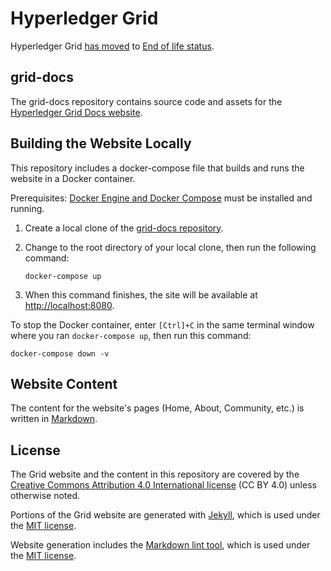 # Hyperledger Grid

Hyperledger Grid [has moved](https://github.com/hyperledger/toc/issues/82) to [End of life status](https://toc.hyperledger.org/governing-documents/project-lifecycle.html#end-of-life).

## grid-docs

The grid-docs repository contains source code and assets for the
[Hyperledger Grid Docs website](https://grid.hyperledger.org).

## Building the Website Locally

This repository includes a docker-compose file that builds and runs the website
in a Docker container.

Prerequisites:
[Docker Engine and Docker Compose](https://docs.docker.com/compose/install/)
must be installed and running.

1. Create a local clone of the
   [grid-docs repository](https://github.com/hyperledger/grid-docs).


2. Change to the root directory of your local clone, then run the following
   command:

    ```
    docker-compose up
    ```

3. When this command finishes, the site will be available at
   <http://localhost:8080>.

To stop the Docker container, enter `[Ctrl]+C` in the same terminal window
where you ran `docker-compose up`, then run this command:

```
docker-compose down -v
```

## Website Content

The content for the website's pages (Home, About, Community, etc.) is written in
[Markdown](https://www.markdownguide.org).

## License

The Grid website and the content in this repository are covered by the
[Creative Commons Attribution 4.0 International license](http://creativecommons.org/licenses/by/4.0/)
(CC BY 4.0) unless otherwise noted.

Portions of the Grid website are generated with
[Jekyll](https://github.com/jekyll/jekyll), which is used under the
[MIT license](https://github.com/jekyll/jekyll/blob/master/LICENSE).

Website generation includes the
[Markdown lint tool](https://github.com/markdownlint/markdownlint),
which is used under the
[MIT license](https://github.com/markdownlint/markdownlint/blob/master/LICENSE.txt).
